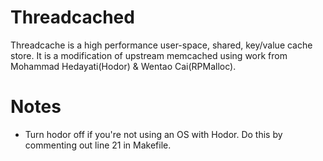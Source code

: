# Threadcached
Threadcache is a high performance user-space, shared, key/value cache
store. It is a modification of upstream memcached using work from
Mohammad Hedayati(Hodor) & Wentao Cai(RPMalloc).

# Notes
  - Turn hodor off if you're not using an OS with Hodor. Do this by
  commenting out line 21 in Makefile.

